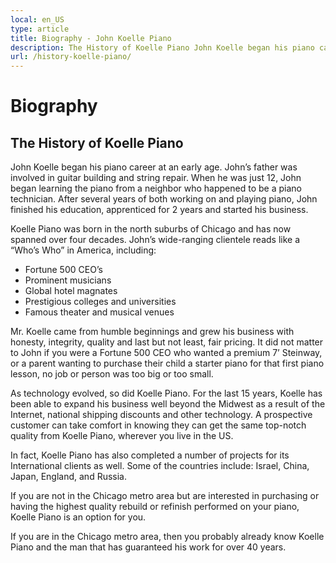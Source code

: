 ```yaml
---
local: en_US
type: article
title: Biography - John Koelle Piano
description: The History of Koelle Piano John Koelle began his piano career at an early age. John’s father was involved in guitar building and string repair. When he was just 12, John began learning the piano from a neighbor who happened to be a piano technician. After several years of both working on and playing piano, [&hellip;]
url: /history-koelle-piano/
---
```

# Biography

## The History of Koelle Piano

John Koelle began his piano career at an early age. 
John’s father was involved in guitar building and string repair. 
When he was just 12, John began learning the piano from a neighbor who happened to be a piano technician.
After several years of both working on and playing piano, John finished his education, apprenticed for 2 years and started his business.

Koelle Piano was born in the north suburbs of Chicago and has now spanned over four decades. John’s wide-ranging clientele reads like a “Who’s Who” in America, including:

- Fortune 500 CEO’s
- Prominent musicians
- Global hotel magnates
- Prestigious colleges and universities
- Famous theater and musical venues

Mr. Koelle came from humble beginnings and grew his business with honesty, 
integrity, quality and last but not least, fair pricing.
It did not matter to John if you were a Fortune 500 CEO who wanted a premium 7’ Steinway,
or a parent wanting to purchase their child a starter piano for that first piano lesson,
no job or person was too big or too small.

As technology evolved, so did Koelle Piano.
For the last 15 years, Koelle has been able to expand his business well beyond the Midwest as a result of the Internet,
national shipping discounts and other technology.
A prospective customer can take comfort in knowing they can get the same top-notch quality from Koelle Piano,
wherever you live in the US.

In fact, Koelle Piano has also completed a number of projects for its International clients as well.
Some of the countries include: Israel, China, Japan, England, and Russia.

If you are not in the Chicago metro area but are interested in purchasing or having the highest quality 
rebuild or refinish performed on your piano, Koelle Piano is an option for you.

If you are in the Chicago metro area,
then you probably already know Koelle Piano and the man that has guaranteed his work for over 40 years.